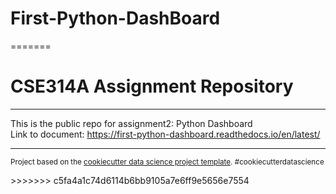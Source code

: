 # First-Python-DashBoard
=======
# CSE314A Assignment Repository

--------

This is the public repo for assignment2: Python Dashboard <br />
Link to document: https://first-python-dashboard.readthedocs.io/en/latest/


***
<p><small>Project based on the <a target="_blank" href="https://drivendata.github.io/cookiecutter-data-science/">cookiecutter data science project template</a>. #cookiecutterdatascience</small></p>
>>>>>>> c5fa4a1c74d6114b6bb9105a7e6ff9e5656e7554
